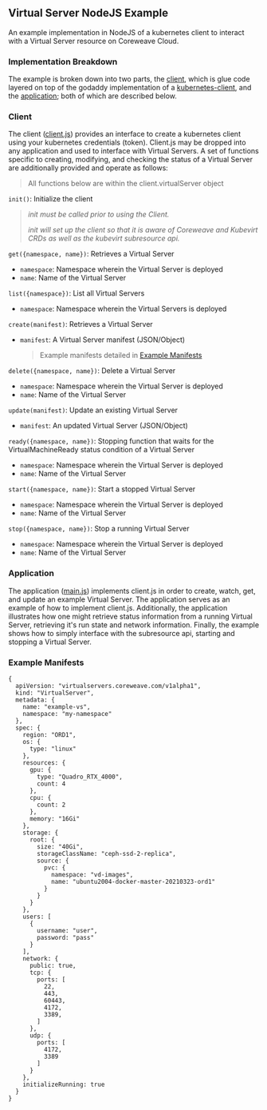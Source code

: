 
## Virtual Server NodeJS Example

An example implementation in NodeJS of a kubernetes client to interact with a Virtual Server resource on Coreweave Cloud.

### Implementation Breakdown

The example is broken down into two parts, the [client](client.js), which is glue code layered on top of the godaddy implementation of a [kubernetes-client](https://github.com/godaddy/kubernetes-client), and the [application](main.js); both of which are described below.

### Client
The client ([client.js](client.js)) provides an interface to create a kubernetes client using your kubernetes credentials (token). Client.js may be dropped into any application and used to interface with Virtual Servers. A set of functions specific to creating, modifying, and checking the status of a Virtual Server are additionally provided and operate as follows:
> All functions below are within the client.virtualServer object

`init()`: Initialize the client
> *init must be called prior to using the Client.*
> 
> *init will set up the client so that it is aware of Coreweave and Kubevirt CRDs as well as the kubevirt subresource api.*

`get({namespace, name})`: Retrieves a Virtual Server
* `namespace`: Namespace wherein the Virtual Server is deployed
* `name`: Name of the Virtual Server

`list({namespace})`: List all Virtual Servers
* `namespace`: Namespace wherein the Virtual Servers is deployed

`create(manifest)`: Retrieves a Virtual Server
* `manifest`: A Virtual Server manifest (JSON/Object)
	> Example manifests detailed in [Example Manifests](#example-manifests)

`delete({namespace, name})`: Delete a Virtual Server
* `namespace`: Namespace wherein the Virtual Server is deployed
* `name`: Name of the Virtual Server

`update(manifest)`: Update an existing Virtual Server
* `manifest`: An updated Virtual Server (JSON/Object)

`ready({namespace, name})`: Stopping function that waits for the VirtualMachineReady status condition of a Virtual Server
* `namespace`: Namespace wherein the Virtual Server is deployed
* `name`: Name of the Virtual Server


`start({namespace, name})`: Start a stopped Virtual Server
* `namespace`: Namespace wherein the Virtual Server is deployed
* `name`: Name of the Virtual Server

`stop({namespace, name})`: Stop a running Virtual Server
* `namespace`: Namespace wherein the Virtual Server is deployed
* `name`: Name of the Virtual Server

### Application
The application ([main.js](main.js)) implements client.js in order to create, watch, get, and update an example Virtual Server. The application serves as an example of how to implement client.js. Additionally, the application illustrates how one might retrieve status information from a running Virtual Server, retrieving it's run state and network information. Finally, the example shows how to simply interface with the subresource api, starting and stopping a Virtual Server.

### Example Manifests
```
{
  apiVersion: "virtualservers.coreweave.com/v1alpha1",
  kind: "VirtualServer",
  metadata: {
    name: "example-vs",
    namespace: "my-namespace"
  },
  spec: {
    region: "ORD1",
    os: {
      type: "linux"
    },
    resources: {
      gpu: {
        type: "Quadro_RTX_4000",
        count: 4
      },
      cpu: {
        count: 2
      },
      memory: "16Gi"
    },
    storage: {
      root: {
        size: "40Gi",
        storageClassName: "ceph-ssd-2-replica",
        source: {
          pvc: {
            namespace: "vd-images",
            name: "ubuntu2004-docker-master-20210323-ord1"
          }
        }
      }
    },
    users: [
      {
        username: "user",
        password: "pass"
      }
    ],
    network: {
      public: true,
      tcp: {
        ports: [
          22,
          443,
          60443,
          4172,
          3389,
        ]
      },
      udp: {
        ports: [
          4172,
          3389
        ]
      }
    },
    initializeRunning: true
  }
}
```

